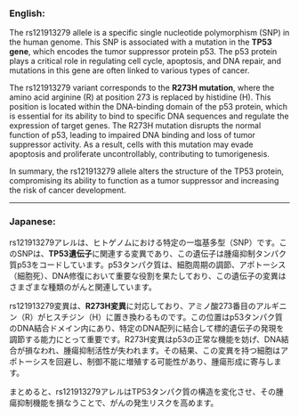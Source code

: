 ### English:
The rs121913279 allele is a specific single nucleotide polymorphism (SNP) in the human genome. This SNP is associated with a mutation in the **TP53 gene**, which encodes the tumor suppressor protein p53. The p53 protein plays a critical role in regulating cell cycle, apoptosis, and DNA repair, and mutations in this gene are often linked to various types of cancer.

The rs121913279 variant corresponds to the **R273H mutation**, where the amino acid arginine (R) at position 273 is replaced by histidine (H). This position is located within the DNA-binding domain of the p53 protein, which is essential for its ability to bind to specific DNA sequences and regulate the expression of target genes. The R273H mutation disrupts the normal function of p53, leading to impaired DNA binding and loss of tumor suppressor activity. As a result, cells with this mutation may evade apoptosis and proliferate uncontrollably, contributing to tumorigenesis.

In summary, the rs121913279 allele alters the structure of the TP53 protein, compromising its ability to function as a tumor suppressor and increasing the risk of cancer development.

---

### Japanese:
rs121913279アレルは、ヒトゲノムにおける特定の一塩基多型（SNP）です。このSNPは、**TP53遺伝子**に関連する変異であり、この遺伝子は腫瘍抑制タンパク質p53をコードしています。p53タンパク質は、細胞周期の調節、アポトーシス（細胞死）、DNA修復において重要な役割を果たしており、この遺伝子の変異はさまざまな種類のがんと関連しています。

rs121913279変異は、**R273H変異**に対応しており、アミノ酸273番目のアルギニン（R）がヒスチジン（H）に置き換わるものです。この位置はp53タンパク質のDNA結合ドメイン内にあり、特定のDNA配列に結合して標的遺伝子の発現を調節する能力にとって重要です。R273H変異はp53の正常な機能を妨げ、DNA結合が損なわれ、腫瘍抑制活性が失われます。その結果、この変異を持つ細胞はアポトーシスを回避し、制御不能に増殖する可能性があり、腫瘍形成に寄与します。

まとめると、rs121913279アレルはTP53タンパク質の構造を変化させ、その腫瘍抑制機能を損なうことで、がんの発生リスクを高めます。